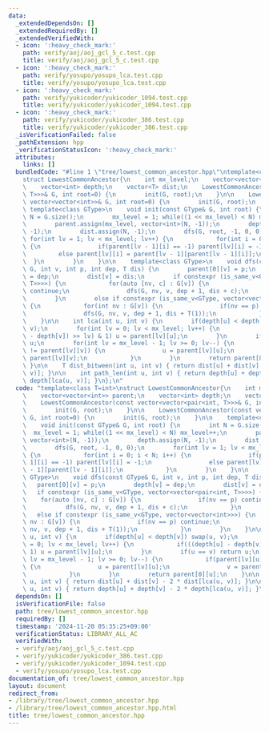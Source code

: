 ```yaml
---
data:
  _extendedDependsOn: []
  _extendedRequiredBy: []
  _extendedVerifiedWith:
  - icon: ':heavy_check_mark:'
    path: verify/aoj/aoj_gcl_5_c.test.cpp
    title: verify/aoj/aoj_gcl_5_c.test.cpp
  - icon: ':heavy_check_mark:'
    path: verify/yosupo/yosupo_lca.test.cpp
    title: verify/yosupo/yosupo_lca.test.cpp
  - icon: ':heavy_check_mark:'
    path: verify/yukicoder/yukicoder_1094.test.cpp
    title: verify/yukicoder/yukicoder_1094.test.cpp
  - icon: ':heavy_check_mark:'
    path: verify/yukicoder/yukicoder_386.test.cpp
    title: verify/yukicoder/yukicoder_386.test.cpp
  _isVerificationFailed: false
  _pathExtension: hpp
  _verificationStatusIcon: ':heavy_check_mark:'
  attributes:
    links: []
  bundledCode: "#line 1 \"tree/lowest_common_ancestor.hpp\"\ntemplate<class T=int>\n\
    struct LowestCommonAncestor{\n    int mx_level;\n    vector<vector<int>> parent;\n\
    \    vector<int> depth;\n    vector<T> dist;\n    LowestCommonAncestor(const vector<vector<pair<int,\
    \ T>>>& G, int root=0) {\n        init(G, root);\n    }\n\n    LowestCommonAncestor(const\
    \ vector<vector<int>>& G, int root=0) {\n        init(G, root);\n    }\n\n   \
    \ template<class GType>\n    void init(const GType& G, int root) {\n        int\
    \ N = G.size();\n        mx_level = 1; while((1 << mx_level) < N) mx_level++;\n\
    \        parent.assign(mx_level, vector<int>(N, -1));\n        depth.assign(N,\
    \ -1);\n        dist.assign(N, -1);\n        dfs(G, root, -1, 0, 0);\n       \
    \ for(int lv = 1; lv < mx_level; lv++) {\n            for(int i = 0; i < N; i++)\
    \ {\n                if(parent[lv - 1][i] == -1) parent[lv][i] = -1;\n       \
    \         else parent[lv][i] = parent[lv - 1][parent[lv - 1][i]];\n          \
    \  }\n        }\n    }\n\n    template<class GType>\n    void dfs(const GType&\
    \ G, int v, int p, int dep, T dis) {\n        parent[0][v] = p;\n        depth[v]\
    \ = dep;\n        dist[v] = dis;\n        if constexpr (is_same_v<GType, vector<vector<pair<int,\
    \ T>>>>) {\n            for(auto [nv, c] : G[v]) {\n                if(nv == p)\
    \ continue;\n                dfs(G, nv, v, dep + 1, dis + c);\n            }\n\
    \        }\n        else if constexpr (is_same_v<GType, vector<vector<int>>>)\
    \ {\n            for(int nv : G[v]) {\n                if(nv == p) continue;\n\
    \                dfs(G, nv, v, dep + 1, dis + T(1));\n            }\n        }\n\
    \    }\n\n    int lca(int u, int v) {\n        if(depth[u] < depth[v]) swap(u,\
    \ v);\n        for(int lv = 0; lv < mx_level; lv++) {\n            if(((depth[u]\
    \ - depth[v]) >> lv) & 1) u = parent[lv][u];\n        }\n        if(u == v) return\
    \ u;\n        for(int lv = mx_level - 1; lv >= 0; lv--) {\n            if(parent[lv][u]\
    \ != parent[lv][v]) {\n                u = parent[lv][u];\n                v =\
    \ parent[lv][v];\n            }\n        }\n        return parent[0][u];\n   \
    \ }\n\n    T dist_bitween(int u, int v) { return dist[u] + dist[v] - 2 * dist[lca(u,\
    \ v)]; }\n\n    int path_len(int u, int v) { return depth[u] + depth[v] - 2 *\
    \ depth[lca(u, v)]; }\n};\n"
  code: "template<class T=int>\nstruct LowestCommonAncestor{\n    int mx_level;\n\
    \    vector<vector<int>> parent;\n    vector<int> depth;\n    vector<T> dist;\n\
    \    LowestCommonAncestor(const vector<vector<pair<int, T>>>& G, int root=0) {\n\
    \        init(G, root);\n    }\n\n    LowestCommonAncestor(const vector<vector<int>>&\
    \ G, int root=0) {\n        init(G, root);\n    }\n\n    template<class GType>\n\
    \    void init(const GType& G, int root) {\n        int N = G.size();\n      \
    \  mx_level = 1; while((1 << mx_level) < N) mx_level++;\n        parent.assign(mx_level,\
    \ vector<int>(N, -1));\n        depth.assign(N, -1);\n        dist.assign(N, -1);\n\
    \        dfs(G, root, -1, 0, 0);\n        for(int lv = 1; lv < mx_level; lv++)\
    \ {\n            for(int i = 0; i < N; i++) {\n                if(parent[lv -\
    \ 1][i] == -1) parent[lv][i] = -1;\n                else parent[lv][i] = parent[lv\
    \ - 1][parent[lv - 1][i]];\n            }\n        }\n    }\n\n    template<class\
    \ GType>\n    void dfs(const GType& G, int v, int p, int dep, T dis) {\n     \
    \   parent[0][v] = p;\n        depth[v] = dep;\n        dist[v] = dis;\n     \
    \   if constexpr (is_same_v<GType, vector<vector<pair<int, T>>>>) {\n        \
    \    for(auto [nv, c] : G[v]) {\n                if(nv == p) continue;\n     \
    \           dfs(G, nv, v, dep + 1, dis + c);\n            }\n        }\n     \
    \   else if constexpr (is_same_v<GType, vector<vector<int>>>) {\n            for(int\
    \ nv : G[v]) {\n                if(nv == p) continue;\n                dfs(G,\
    \ nv, v, dep + 1, dis + T(1));\n            }\n        }\n    }\n\n    int lca(int\
    \ u, int v) {\n        if(depth[u] < depth[v]) swap(u, v);\n        for(int lv\
    \ = 0; lv < mx_level; lv++) {\n            if(((depth[u] - depth[v]) >> lv) &\
    \ 1) u = parent[lv][u];\n        }\n        if(u == v) return u;\n        for(int\
    \ lv = mx_level - 1; lv >= 0; lv--) {\n            if(parent[lv][u] != parent[lv][v])\
    \ {\n                u = parent[lv][u];\n                v = parent[lv][v];\n\
    \            }\n        }\n        return parent[0][u];\n    }\n\n    T dist_bitween(int\
    \ u, int v) { return dist[u] + dist[v] - 2 * dist[lca(u, v)]; }\n\n    int path_len(int\
    \ u, int v) { return depth[u] + depth[v] - 2 * depth[lca(u, v)]; }\n};\n"
  dependsOn: []
  isVerificationFile: false
  path: tree/lowest_common_ancestor.hpp
  requiredBy: []
  timestamp: '2024-11-20 05:35:25+09:00'
  verificationStatus: LIBRARY_ALL_AC
  verifiedWith:
  - verify/aoj/aoj_gcl_5_c.test.cpp
  - verify/yukicoder/yukicoder_386.test.cpp
  - verify/yukicoder/yukicoder_1094.test.cpp
  - verify/yosupo/yosupo_lca.test.cpp
documentation_of: tree/lowest_common_ancestor.hpp
layout: document
redirect_from:
- /library/tree/lowest_common_ancestor.hpp
- /library/tree/lowest_common_ancestor.hpp.html
title: tree/lowest_common_ancestor.hpp
---
```

